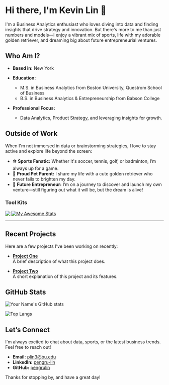 <!--
  Hi there! I'm Kevin Lin.
-->

# Hi there, I'm Kevin Lin 👋
I'm a Business Analytics enthusiast who loves diving into data and finding insights that drive strategy and innovation. But there's more to me than just numbers and models—I enjoy a vibrant mix of sports, life with my adorable golden retriever, and dreaming big about future entrepreneurial ventures.

## Who Am I?

- **Based in:** New York

- **Education:**  
  - M.S. in Business Analytics from Boston University, Questrom School of Business  
  - B.S. in Business Analytics & Entrepreneurship from Babson College
  
- **Professional Focus:**  
  - Data Analytics, Product Strategy, and leveraging insights for growth.

## Outside of Work

When I'm not immersed in data or brainstorming strategies, I love to stay active and explore life beyond the screen:

- ⚽ **Sports Fanatic:** Whether it's soccer, tennis, golf, or badminton, I’m always up for a game.
- 🐾 **Proud Pet Parent:** I share my life with a cute golden retriever who never fails to brighten my day.
- 🚀 **Future Entrepreneur:** I’m on a journey to discover and launch my own venture—still figuring out what it will be, but the dream is alive!

### Tool Kits  
<img align="left" src="https://github-readme-stats.vercel.app/api/top-langs/?username=pengrulin&theme=" />  

[![My Awesome Stats](https://awesome-github-stats.azurewebsites.net/user-stats/pengrulin?cardType=github&theme=flag-brazil)](https://git.io/awesome-stats-card)  


---

## Recent Projects

Here are a few projects I've been working on recently:

- **[Project One](https://github.com/yourusername/project-one)**  
  A brief description of what this project does.

- **[Project Two](https://github.com/yourusername/project-two)**  
  A short explanation of this project and its features.

<!-- Add more projects as needed -->

## GitHub Stats

![Your Name's GitHub stats](https://github-readme-stats.vercel.app/api?username=pengrulin&show_icons=true&theme=radical)

<!-- Optionally add more widgets, like top languages or streak stats -->
![Top Langs](https://github-readme-stats.vercel.app/api/top-langs/?username=pengrulin&layout=compact&theme=radical)

## Let’s Connect

I'm always excited to chat about data, sports, or the latest business trends. Feel free to reach out!

- **Email:** [plin3@bu.edu](mailto:pengrulin33@gmail.com)
- **LinkedIn:** [pengru-lin](https://www.linkedin.com/in/pengru-lin)
- **GitHub:** [pengrulin](https://github.com/pengrulin)

Thanks for stopping by, and have a great day!

